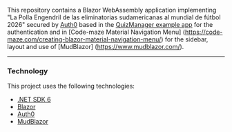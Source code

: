 This repository contains a Blazor WebAssembly application implementing "La Polla Engendril de las eliminatorias sudamericanas al mundial de fútbol 2026" secured by [Auth0](https://auth0.com/) based in the [QuizManager example app](https://auth0.com/blog/securing-blazor-webassembly-apps/) for the authentication and in [Code-maze Material Navigation Menu] (https://code-maze.com/creating-blazor-material-navigation-menu/) for the sidebar, layout and use of [MudBlazor] (https://www.mudblazor.com/).

---
### Technology

This project uses the following technologies:

- [.NET SDK 6](https://dotnet.microsoft.com/download/dotnet-core/6.0)
- [Blazor](https://dotnet.microsoft.com/apps/aspnet/web-apps/blazor)
- [Auth0](https://auth0.com/)
- [MudBlazor](https://www.mudblazor.com/)
